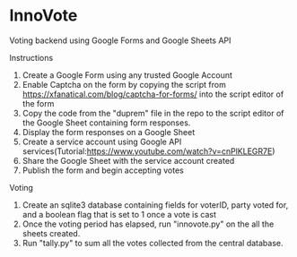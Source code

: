 # InnoVote
Voting backend using Google Forms and Google Sheets API

Instructions
 1. Create a Google Form using any trusted Google Account
 2. Enable Captcha on the form by copying the script from https://xfanatical.com/blog/captcha-for-forms/ into the script editor of the form
 3. Copy the code from the "duprem" file in the repo to the script editor of the Google Sheet containing form responses.
 4. Display the form responses on a Google Sheet
 5. Create a service account using Google API services(Tutorial:https://www.youtube.com/watch?v=cnPlKLEGR7E)
 6. Share the Google Sheet with the service account created
 7. Publish the form and begin accepting votes
 
Voting 
 1. Create an sqlite3 database containing fields for voterID, party voted for, and a boolean flag that is set to 1 once a vote is cast
 2. Once the voting period has elapsed, run "innovote.py" on the all the sheets created.
 3. Run "tally.py" to sum all the votes collected from the central database.
